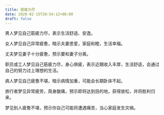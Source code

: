```yaml
---
title: 筋疲力尽
date: 2020-02-15T20:54:12+08:00
draft: false
---
```


男人梦见自己筋疲力尽，表示生活舒适、安逸。

女人梦见自己异常疲惫，暗示夫妻恩爱，家庭和睦，生活幸福。

丈夫梦见妻子十分疲惫，预示要和妻子分离。

职员或工人梦见自己筋疲力尽，身心俱疲，表示近期收入丰厚，生活舒适，会通过自己的努力过上理想的生活。

病人梦见自己疲惫不堪，暗示病情加重，可能会长期卧床不起。

旅行者梦见异常疲劳，周身酸痛，预示即将达到目的地，获得放松，并将胜利归来。

梦见别人疲惫不堪，预示你自己可能将遭遇痛苦，当心家庭发生灾祸。

